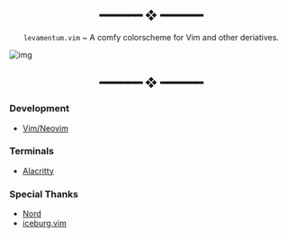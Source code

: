 <h2 align="center"> ━━━━━━  ❖  ━━━━━━ </h2>

<div align="center">
    <code>levamentum.vim</code> ~ A comfy colorscheme for Vim and other deriatives.
</div>

<p/>

![img](https://img.kizu.cf/u/a37AxQx.png)

<h2 align="center"> ━━━━━━  ❖  ━━━━━━ </h2>

### Development

   * [Vim/Neovim](vim/levamentum.vim)

### Terminals

   * [Alacritty](terminal/alacritty/alacritty.yml)

### Special Thanks

   * [Nord](https://www.nordtheme.com/)
   * [iceburg.vim](https://cocopon.github.io/iceberg.vim/)